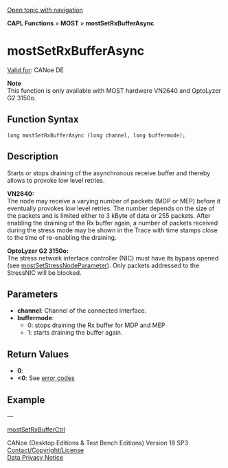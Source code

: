 [Open topic with navigation](../../../../../CANoeDEFamily.htm#Topics/CAPLFunctions/MOST/Functions/CAPLfunctionMOSTSetRxBufferAsync.md)

**CAPL Functions** » **MOST** » **mostSetRxBufferAsync**

# mostSetRxBufferAsync

[Valid for](../../../Shared/FeatureAvailability.md): CANoe DE

**Note**  
This function is only available with MOST hardware VN2640 and OptoLyzer G2 3150o.

## Function Syntax

```
long mostSetRxBufferAsync (long channel, long buffermode);
```

## Description

Starts or stops draining of the asynchronous receive buffer and thereby allows to provoke low level retries.

**VN2640:**  
The node may receive a varying number of packets (MDP or MEP) before it eventually provokes low level retries. The number depends on the size of the packets and is limited either to 3 kByte of data or 255 packets. After enabling the draining of the Rx buffer again, a number of packets received during the stress mode may be shown in the Trace with time stamps close to the time of re-enabling the draining.

**OptoLyzer G2 3150o:**  
The stress network interface controller (NIC) must have its bypass opened (see [mostSetStressNodeParameter](CAPLfunctionMOSTSetGetStressNodeParameter.md)). Only packets addressed to the StressNIC will be blocked.

## Parameters

- **channel**: Channel of the connected interface.
- **buffermode**:
  - 0: stops draining the Rx buffer for MDP and MEP
  - 1: starts draining the buffer again.

## Return Values

- **0**:
- **<0**: See [error codes](../CAPLfunctionsMOSTErrorCodes.md)

## Example

—

[mostSetRxBufferCtrl](CAPLfunctionMOSTSetRxBufferCtrl.md)

CANoe (Desktop Editions & Test Bench Editions) Version 18 SP3  
[Contact/Copyright/License](../../../Shared/ContactCopyrightLicense.md)  
[Data Privacy Notice](https://www.vector.com/int/en/company/get-info/privacy-policy/)
